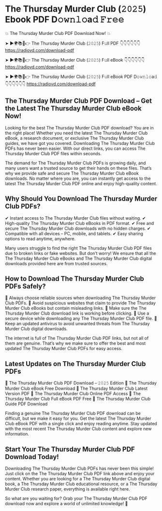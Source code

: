 # The Thursday Murder Club (𝟸𝟶𝟸𝟻) Ebook PDF D𝚘𝚠𝚗𝚕𝚘a𝚍 𝙵𝚛𝚎𝚎

💥 The Thursday Murder Club PDF Download Now! 💥

➤ ►🌍📚📱👉 The Thursday Murder Club (𝟸𝟶𝟸𝟻) F𝚞ll PDF 👇👇👇👇👇👇
https://radiovd.com/download-pdf

➤ ►🌍📚📱👉 The Thursday Murder Club (𝟸𝟶𝟸𝟻) F𝚞ll eBook 👇👇👇👇👇👇
https://radiovd.com/download-pdf

➤ ►🌍📚📱👉 The Thursday Murder Club (𝟸𝟶𝟸𝟻) F𝚞ll eBook PDF D𝚘𝚠𝚗𝚕𝚘a𝚍 👇👇👇👇👇👇
https://radiovd.com/download-pdf

## The Thursday Murder Club PDF Download – Get the Latest The Thursday Murder Club eBook Now!

Looking for the best The Thursday Murder Club PDF download? You are in the right place! Whether you need the latest The Thursday Murder Club eBook, a research document, or exclusive The Thursday Murder Club guides, we have got you covered. Downloading The Thursday Murder Club PDFs has never been easier. With our direct links, you can access The Thursday Murder Club PDF files within seconds.

The demand for The Thursday Murder Club PDFs is growing daily, and many users want a trusted source to get their hands on these files. That’s why we provide safe and secure The Thursday Murder Club eBook downloads. No matter where you are, you can instantly get access to the latest The Thursday Murder Club PDF online and enjoy high-quality content.

## Why Should You Download The Thursday Murder Club PDFs?

✔ Instant access to The Thursday Murder Club files without waiting.
✔ High-quality The Thursday Murder Club eBooks in PDF format.
✔ Free and secure The Thursday Murder Club downloads with no hidden charges.
✔ Compatible with all devices – PC, mobile, and tablets.
✔ Easy sharing options to read anytime, anywhere.

Many users struggle to find the right The Thursday Murder Club PDF files due to broken links or fake websites. But don’t worry! We ensure that all the The Thursday Murder Club eBooks and The Thursday Murder Club digital downloads provided here are from trusted sources.

## How to Download The Thursday Murder Club PDFs Safely?

📌 Always choose reliable sources when downloading The Thursday Murder Club PDFs.
📌 Avoid suspicious websites that claim to provide The Thursday Murder Club eBooks but contain misleading links.
📌 Make sure the The Thursday Murder Club download link is working before clicking.
📌 Use a secure device while downloading any The Thursday Murder Club PDF file.
📌 Keep an updated antivirus to avoid unwanted threats from The Thursday Murder Club digital downloads.

The internet is full of The Thursday Murder Club PDF links, but not all of them are genuine. That’s why we make sure to offer the best and most updated The Thursday Murder Club PDFs for easy access.

## Latest Updates on The Thursday Murder Club PDFs

🔹 The Thursday Murder Club PDF Download – 𝟸𝟶𝟸𝟻 Edition
🔹 The Thursday Murder Club eBook Free Download
🔹 The Thursday Murder Club Latest Version PDF
🔹 The Thursday Murder Club Online PDF Access
🔹 The Thursday Murder Club Full eBook PDF Free
🔹 The Thursday Murder Club Guide PDF Download

Finding a genuine The Thursday Murder Club PDF download can be difficult, but we make it easy for you. Get the latest The Thursday Murder Club eBook PDF with a single click and enjoy reading anytime. Stay updated with the most recent The Thursday Murder Club content and explore new information.

## Start Your The Thursday Murder Club PDF Download Today!

Downloading The Thursday Murder Club PDFs has never been this simple! Just click on the The Thursday Murder Club PDF link above and enjoy your content. Whether you are looking for a The Thursday Murder Club digital book, a The Thursday Murder Club educational resource, or a The Thursday Murder Club research paper, everything is available right here.

So what are you waiting for? Grab your The Thursday Murder Club PDF download now and explore a world of unlimited knowledge! 🚀